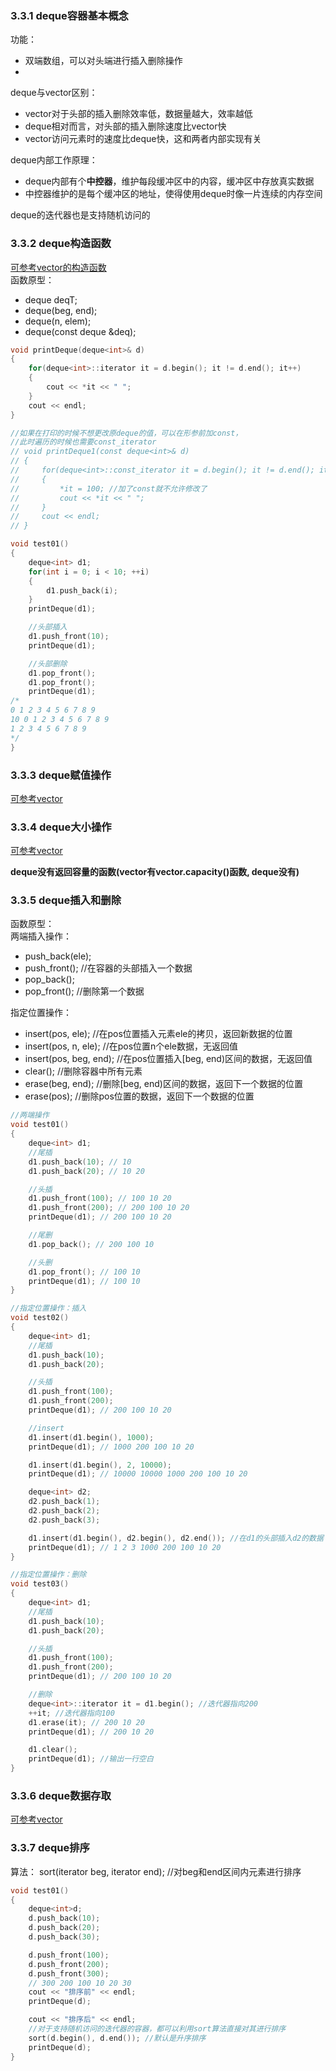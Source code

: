 ### 3.3.1 deque容器基本概念
功能：
- 双端数组，可以对头端进行插入删除操作
- 
deque与vector区别：
- vector对于头部的插入删除效率低，数据量越大，效率越低
- deque相对而言，对头部的插入删除速度比vector快
- vector访问元素时的速度比deque快，这和两者内部实现有关

deque内部工作原理：
- deque内部有个**中控器**，维护每段缓冲区中的内容，缓冲区中存放真实数据
- 中控器维护的是每个缓冲区的地址，使得使用deque时像一片连续的内存空间

deque的迭代器也是支持随机访问的

### 3.3.2 deque构造函数
[可参考vector的构造函数](https://blog.csdn.net/qq_42494870/article/details/143503170?sharetype=blogdetail&sharerId=143503170&sharerefer=PC&sharesource=qq_42494870&spm=1011.2480.3001.8118)<br>
函数原型：
- deque<T> deqT;
- deque(beg, end);
- deque(n, elem);
- deque(const deque &deq);

```cpp
void printDeque(deque<int>& d)
{
    for(deque<int>::iterator it = d.begin(); it != d.end(); it++)
    {
        cout << *it << " ";
    }
    cout << endl;
}

//如果在打印的时候不想更改原deque的值，可以在形参前加const，
//此时遍历的时候也需要const_iterator
// void printDeque1(const deque<int>& d)
// {
//     for(deque<int>::const_iterator it = d.begin(); it != d.end(); it++)
//     {
//         *it = 100; //加了const就不允许修改了
//         cout << *it << " ";
//     }
//     cout << endl;
// }

void test01()
{
    deque<int> d1;
    for(int i = 0; i < 10; ++i)
    {
        d1.push_back(i);
    }
    printDeque(d1);

    //头部插入
    d1.push_front(10);
    printDeque(d1);

    //头部删除
    d1.pop_front();
    d1.pop_front();
    printDeque(d1);
/*
0 1 2 3 4 5 6 7 8 9 
10 0 1 2 3 4 5 6 7 8 9
1 2 3 4 5 6 7 8 9
*/
}
```

### 3.3.3 deque赋值操作
[可参考vector](https://blog.csdn.net/qq_42494870/article/details/143503170?sharetype=blogdetail&sharerId=143503170&sharerefer=PC&sharesource=qq_42494870&spm=1011.2480.3001.8118)<br>

### 3.3.4 deque大小操作
[可参考vector](https://blog.csdn.net/qq_42494870/article/details/143503170?sharetype=blogdetail&sharerId=143503170&sharerefer=PC&sharesource=qq_42494870&spm=1011.2480.3001.8118)<br>

**deque没有返回容量的函数(vector有vector.capacity()函数, deque没有)**


### 3.3.5 deque插入和删除
函数原型：<br>
两端插入操作：
- push_back(ele);
- push_front(); //在容器的头部插入一个数据
- pop_back();
- pop_front(); //删除第一个数据

指定位置操作：
- insert(pos, ele); //在pos位置插入元素ele的拷贝，返回新数据的位置
- insert(pos, n, ele); //在pos位置n个ele数据，无返回值
- insert(pos, beg, end); //在pos位置插入[beg, end)区间的数据，无返回值
- clear(); //删除容器中所有元素
- erase(beg, end); //删除[beg, end)区间的数据，返回下一个数据的位置
- erase(pos); //删除pos位置的数据，返回下一个数据的位置
```cpp
//两端操作
void test01()
{
    deque<int> d1;
    //尾插
    d1.push_back(10); // 10
    d1.push_back(20); // 10 20

    //头插
    d1.push_front(100); // 100 10 20
    d1.push_front(200); // 200 100 10 20
    printDeque(d1); // 200 100 10 20

    //尾删
    d1.pop_back(); // 200 100 10

    //头删
    d1.pop_front(); // 100 10
    printDeque(d1); // 100 10
}

//指定位置操作：插入
void test02()
{
    deque<int> d1;
    //尾插
    d1.push_back(10);
    d1.push_back(20);

    //头插
    d1.push_front(100);
    d1.push_front(200);
    printDeque(d1); // 200 100 10 20

    //insert
    d1.insert(d1.begin(), 1000);
    printDeque(d1); // 1000 200 100 10 20

    d1.insert(d1.begin(), 2, 10000);
    printDeque(d1); // 10000 10000 1000 200 100 10 20

    deque<int> d2;
    d2.push_back(1);
    d2.push_back(2);
    d2.push_back(3);

    d1.insert(d1.begin(), d2.begin(), d2.end()); //在d1的头部插入d2的数据
    printDeque(d1); // 1 2 3 1000 200 100 10 20
}

//指定位置操作：删除
void test03()
{
    deque<int> d1;
    //尾插
    d1.push_back(10);
    d1.push_back(20);

    //头插
    d1.push_front(100);
    d1.push_front(200);
    printDeque(d1); // 200 100 10 20

    //删除
    deque<int>::iterator it = d1.begin(); //迭代器指向200
    ++it; //迭代器指向100
    d1.erase(it); // 200 10 20
    printDeque(d1); // 200 10 20

    d1.clear();
    printDeque(d1); //输出一行空白
}
```

### 3.3.6 deque数据存取
[可参考vector](https://blog.csdn.net/qq_42494870/article/details/143503170?sharetype=blogdetail&sharerId=143503170&sharerefer=PC&sharesource=qq_42494870&spm=1011.2480.3001.8118)<br>

### 3.3.7 deque排序
算法：
sort(iterator beg, iterator end); //对beg和end区间内元素进行排序
```cpp
void test01()
{
    deque<int>d;
    d.push_back(10);
    d.push_back(20);
    d.push_back(30);

    d.push_front(100);
    d.push_front(200);
    d.push_front(300);
    // 300 200 100 10 20 30
    cout << "排序前" << endl;
    printDeque(d);

    cout << "排序后" << endl;
    //对于支持随机访问的迭代器的容器，都可以利用sort算法直接对其进行排序
    sort(d.begin(), d.end()); //默认是升序排序
    printDeque(d);  
}
```



